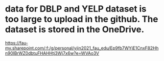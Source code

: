 # data for DBLP and YELP dataset is too large to upload in the github. The dataset is stored in the OneDrive.
https://fau-my.sharepoint.com/:f:/g/personal/yjin2021_fau_edu/Ep9fb7WYjE1CnxF82Hhn90IBrWZ0dbtuFHAHHtj3Wj7x6w?e=WVAo3V

